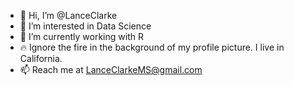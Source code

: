 - 👋 Hi, I’m @LanceClarke
- 👀 I’m interested in Data Science
- 🌱 I’m currently working with R
-  :fire: Ignore the fire in the background of my profile picture. I live in California.
- 📫 Reach me at LanceClarkeMS@gmail.com

<!---
LanceClarke/LanceClarke is a ✨ special ✨ repository because its `README.md` (this file) appears on your GitHub profile.
You can click the Preview link to take a look at your changes.
--->
